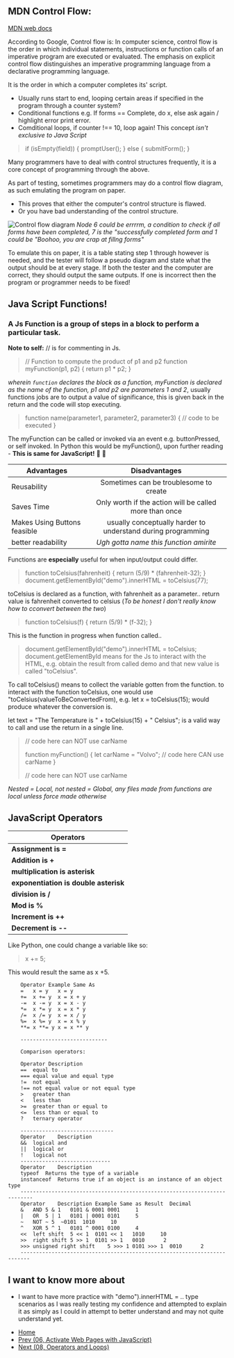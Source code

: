 ## MDN Control Flow:

[MDN web docs](https://developer.mozilla.org/en-US/docs/Glossary/Control_flow)

According to Google, Control flow is: 
        In computer science, control flow is the order in which individual statements,
        instructions or function calls of an imperative program are executed or evaluated. 
        The emphasis on explicit control flow distinguishes an imperative programming language 
        from a declarative programming language.
        
It is the order in which a computer completes its' script.
- Usually runs start to end, looping certain areas if specified in the program through a counter system?
- Conditional functions e.g. If forms == Complete, do x, else ask again / highlight error print error.
- Comditional loops, if counter !== 10, loop again!
This concept *isn't exclusive to Java Script*

> if (isEmpty(field)) {
>  promptUser();
> } else {
>  submitForm();
> }

Many programmers have to deal with control structures frequently, it is a core concept of programming through the above.

As part of testing, sometimes programmers may do a control flow diagram, as such emulating the program on paper.
- This proves that either the computer's control structure is flawed.
- Or you have bad understanding of the control structure.

![Control flow diagram](https://media.geeksforgeeks.org/wp-content/uploads/20190515152609/666.jpg)
*Node 6 could be errrrm, a condition to check if all forms have been completed, 7 is the "successfully completed form and 1 
could be "Boohoo, you are crap at fillng forms"*

To emulate this on paper, it is a table stating step 1 through however is needed, and the tester will follow a pseudo diagram
and state what the output should be at every stage. If both the tester and the computer are correct, they should output the same
outputs. If one is incorrect then the program or programmer needs to be fixed!

## Java Script Functions!

### A Js Function is a group of steps in a block to perform a particular task.

**Note to self:** // is for commenting in Js.

> // Function to compute the product of p1 and p2
> function myFunction(p1, p2) {
>  return p1 * p2;
> }

*wherein `function` declares the block as a function, myFunction is declared as the name of the function, p1 and p2
are parameters 1 and 2*, usually functions jobs are to output a value of significance, this is given back in the return and the
code will stop executing.

> function name(parameter1, parameter2, parameter3) {
>   // code to be executed
> }

The myFunction can be called or invoked via an event e.g. buttonPressed, or self invoked. In Python this would be myFunction(), upon further reading - **This is same for JavaScript!** 🍾 👯

| Advantages    | Disadvantages |
| ------------- |:-------------:| 
| Reusability   | Sometimes can be troublesome to create |
| Saves Time    | Only worth if the action will be called more than once |
| Makes Using Buttons feasible | usually conceptually harder to understand during programming | 
| better readability | *Ugh gotta name this function amirite*| 

Functions are **especially** useful for when input/output could differ.

> function toCelsius(fahrenheit) {
>  return (5/9) * (fahrenheit-32);
> }
> document.getElementById("demo").innerHTML = toCelsius(77);

toCelsius is declared as a function, with fahrenheit as a parameter..
return value is fahrenheit converted to celsius (*To be honest I don't really know how to cconvert between the two*)

> function toCelsius(f) {
> return (5/9) * (f-32); }

This is the function in progress when function called..

> document.getElementById("demo").innerHTML = toCelsius;
document.getElementById means for the Js to interact with the HTML, e.g. obtain the result from called demo and that new value is called "toCelsius".

To call toCelsius() means to collect the variable gotten from the function.
to interact with the function toCelsius, one would use "toCelsius(valueToBeConvertedFrom), e.g. let x = toCelsius(15); would produce whatever the conversion is. 

let text = "The Temperature is " + toCelsius(15) + " Celsius"; is a valid way to call and use the return in a single line.

> // code here can NOT use carName
>
> function myFunction() {
>  let carName = "Volvo";
>  // code here CAN use carName
> }
>
> // code here can NOT use carName

*Nested = Local, not nested = Global, any files made from functions are local unless force made otherwise*

## JavaScript Operators

| Operators     | 
| ------------- |
| **Assignment is =** | 
| **Addition is +**  |
| **multiplication is asterisk** |
| **exponentiation is double asterisk** |
| **division is /** |
| **Mod is %** |
| **Increment is ++** |
| **Decrement is --** |

Like Python, one could change a variable like so:

> x += 5;

This would result the same as x +5.

        Operator Example Same As
        =	x = y	x = y
        +=	x += y	x = x + y
        -=	x -= y	x = x - y
        *=	x *= y	x = x * y
        /=	x /= y	x = x / y
        %=	x %= y	x = x % y
        **=	x **= y	x = x ** y

        ----------------------------
        
        Comparison operators:

        Operator Description
        ==	equal to
        ===	equal value and equal type
        !=	not equal
        !==	not equal value or not equal type
        >	greater than
        <	less than
        >=	greater than or equal to
        <=	less than or equal to
        ?	ternary operator
        
        ------------------------------
        Operator	Description
        &&	logical and
        ||	logical or
        !	logical not
        -----------------------------
        Operator	Description
        typeof	Returns the type of a variable
        instanceof	Returns true if an object is an instance of an object type
        --------------------------------------------------------------------------
        Operator	Description	Example	Same as	Result	Decimal
        &	AND	5 & 1	0101 & 0001	0001	 1
        |	OR	5 | 1	0101 | 0001	0101	 5
        ~	NOT	~ 5	 ~0101	1010	 10
        ^	XOR	5 ^ 1	0101 ^ 0001	0100	 4
        <<	left shift	5 << 1	0101 << 1	1010	 10
        >>	right shift	5 >> 1	0101 >> 1	0010	  2
        >>>	unsigned right shift	5 >>> 1	0101 >>> 1	0010	  2
        -------------------------------------------------------------------------
        
        

## I want to know more about
- I want to have more practice with "demo").innerHTML = .. type scenarios as I was really testing my confidence and attempted to explain it as simply as I could in attempt to better understand and may not quite understand yet.

* [Home](../README.md)
* [Prev (06, Activate Web Pages with JavaScript)](./06DynamicWebWithJS.md)
* [Next (08, Operators and Loops)](./08OperatorsAndLoops.md)
